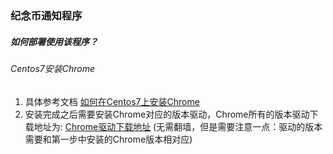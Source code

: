 ### 纪念币通知程序



##### 如何部署使用该程序？

###### Centos7安装Chrome

1. 具体参考文档  [如何在Centos7上安装Chrome](https://www.cnblogs.com/qiaoliming/p/chrome.html)
2. 安装完成之后需要安装Chrome对应的版本驱动，Chrome所有的版本驱动下载地址为: [Chrome驱动下载地址](https://chromedriver.storage.googleapis.com/index.html) (无需翻墙，但是需要注意一点：驱动的版本需要和第一步中安装的Chrome版本相对应)

